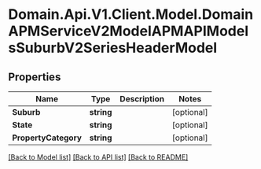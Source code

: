 # Domain.Api.V1.Client.Model.DomainAPMServiceV2ModelAPMAPIModelsSuburbV2SeriesHeaderModel
## Properties

Name | Type | Description | Notes
------------ | ------------- | ------------- | -------------
**Suburb** | **string** |  | [optional] 
**State** | **string** |  | [optional] 
**PropertyCategory** | **string** |  | [optional] 

[[Back to Model list]](../README.md#documentation-for-models) [[Back to API list]](../README.md#documentation-for-api-endpoints) [[Back to README]](../README.md)

